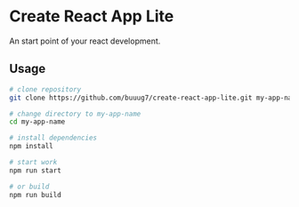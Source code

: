 # Create React App Lite

An start point of your react development.

## Usage

```bash
# clone repository
git clone https://github.com/buuug7/create-react-app-lite.git my-app-name

# change directory to my-app-name
cd my-app-name

# install dependencies
npm install

# start work
npm run start

# or build
npm run build
```
